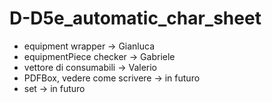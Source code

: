 # D-D5e_automatic_char_sheet

- equipment wrapper -> Gianluca
- equipmentPiece checker -> Gabriele
- vettore di consumabili -> Valerio
- PDFBox, vedere come scrivere -> in futuro
- set -> in futuro
